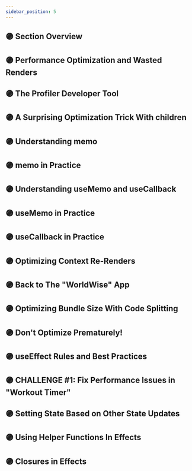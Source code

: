 ```yaml
---
sidebar_position: 5
---
```


## 🟣 Section Overview

## 🟣 Performance Optimization and Wasted Renders

## 🟣 The Profiler Developer Tool

## 🟣 A Surprising Optimization Trick With children

## 🟣 Understanding memo

## 🟣 memo in Practice

## 🟣 Understanding useMemo and useCallback

## 🟣 useMemo in Practice

## 🟣 useCallback in Practice

## 🟣 Optimizing Context Re-Renders

## 🟣 Back to The "WorldWise" App

## 🟣 Optimizing Bundle Size With Code Splitting

## 🟣 Don't Optimize Prematurely!

## 🟣 useEffect Rules and Best Practices

## 🟣 CHALLENGE #1: Fix Performance Issues in "Workout Timer"

## 🟣 Setting State Based on Other State Updates

## 🟣 Using Helper Functions In Effects

## 🟣 Closures in Effects
